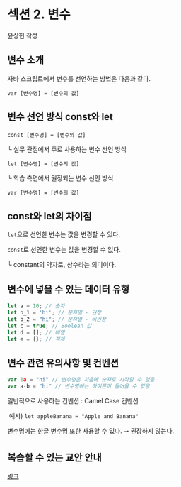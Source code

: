 # 섹션 2. 변수

윤상현 작성

 

## 변수 소개

자바 스크립트에서 변수를 선언하는 방법은 다음과 같다.

`var [변수명] = [변수의 값]`



## 변수 선언 방식 const와 let

`const [변수명] = [변수의 값]`

└ 실무 관점에서 주로 사용하는 변수 선언 방식

`let [변수명] = [변수의 값]`

└ 학습 측면에서 권장되는 변수 선언 방식

`var [변수명] = [변수의 값]`



## const와 let의 차이점

`let`으로 선언한 변수는 값을 변경할 수 있다.

`const`로 선언한 변수는 값을 변경할 수 없다.

└ constant의 약자로, 상수라는 의미이다.



## 변수에 넣을 수 있는 데이터 유형

```javascript
let a = 10; // 숫자
let b_1 = 'hi'; // 문자열 - 권장
let b_2 = "hi"; // 문자열 - 비권장
let c = true; // Boolean 값
let d = []; // 배열
let e = {}; // 객체
```



## 변수 관련 유의사항 및 컨벤션

```javascript
var 1a = "hi" // 변수명은 처음에 숫자로 시작할 수 없음
var a-b = "hi" // 변수명에는 하이픈이 들어올 수 없음
```

일반적으로 사용하는 컨벤션 : Camel Case 컨벤션

​	예시) `let appleBanana = "Apple and Banana"`

변수명에는 한글 변수명 또한 사용할 수 있다. 🠂 권장하지 않는다.



## 복습할 수 있는 교안 안내

[링크](https://joshua1988.github.io/vue-camp/js/variable.html)